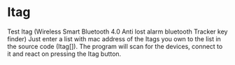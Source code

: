 # Itag
Test Itag (Wireless Smart Bluetooth 4.0 Anti lost alarm bluetooth Tracker key finder)
Just enter a list with mac address of the Itags you own to the list in the source code (Itag[]).
The program will scan for the devices, connect to it and react on pressing the Itag button.
